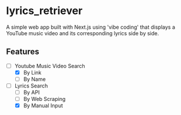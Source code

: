 # lyrics_retriever

A simple web app built with Next.js using 'vibe coding' that displays a YouTube music video and its corresponding lyrics side by side.

## Features

- [ ] Youtube Music Video Search
    - [x] By Link
    - [ ] By Name
- [ ] Lyrics Search
    - [ ] By API
    - [ ] By Web Scraping
    - [x] By Manual Input
